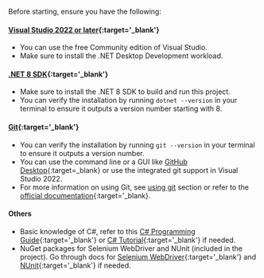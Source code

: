 Before starting, ensure you have the following:

#### [Visual Studio 2022 or later](https://visualstudio.microsoft.com/downloads/){:target='_blank'}
- You can use the free Community edition of Visual Studio.
- Make sure to install the .NET Desktop Development workload.
#### [.NET 8 SDK](https://dotnet.microsoft.com/download/dotnet/8.0){:target='_blank'}
- Make sure to install the .NET 8 SDK to build and run this project.
- You can verify the installation by running `dotnet --version` in your terminal to ensure it outputs a version number starting with 8.
#### [Git](https://git-scm.com/downloads){:target='_blank'}
- You can verify the installation by running `git --version` in your terminal to ensure it outputs a version number.
- You can use the command line or a GUI like [GitHub Desktop](https://desktop.github.com/){:target=_blank} or use the integrated git support in Visual Studio 2022.
- For more information on using Git, see [using git](./git.md) section or refer to the [official documentation](https://git-scm.com/doc){:target='_blank}.
#### Others
- Basic knowledge of C#, refer to this [C# Programming Guide](https://docs.microsoft.com/en-us/dotnet/csharp/){:target='_blank'} or [C# Tutorial](https://www.youtube.com/watch?v=wxznTygnRfQ){:target='_blank'} if needed.
- NuGet packages for Selenium WebDriver and NUnit (included in the project). Go through docs for [Selenium WebDriver](https://www.selenium.dev/documentation/en/webdriver/){:target='_blank'} and [NUnit](https://docs.nunit.org/){:target='_blank'} if needed.
